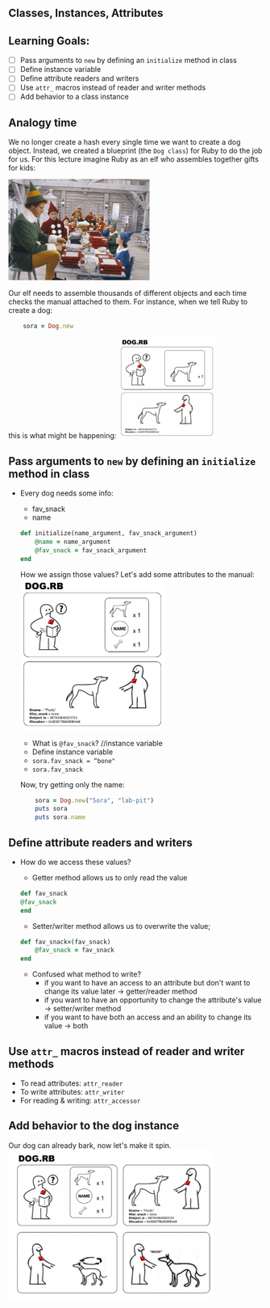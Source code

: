 ## Classes, Instances, Attributes

## Learning Goals:
- [ ] Pass arguments to `new` by defining an `initialize` method in class
- [ ] Define instance variable
- [ ] Define attribute readers and writers
- [ ] Use `attr_` macros instead of reader and writer methods
- [ ] Add behavior to a class instance

## Analogy time 
We no longer create a hash every single time we want to create a dog object. Instead, we created a blueprint (the `Dog class`) for Ruby to do the job for us. For this lecture imagine Ruby as an elf who assembles together gifts for kids:

<img src="buddy-the-elf.jpg" height="200px" width="auto" style="display:inline"  alt="a still from the Elf movie picturing Will Ferrel as an assembly line elf preparing toys for kids">

Our elf needs to assemble thousands of different objects and each time checks the manual attached to them. For instance, when we tell Ruby to create a dog:
```ruby
    sora = Dog.new
```
this is what might be happening:
<img src="dog-rb-1.png" height="200px" width="auto" style="display:inline"  alt="an ikea-like manual">

## Pass arguments to `new` by defining an `initialize` method in class
* Every dog needs some info:
    * fav_snack
    * name 

    ```ruby
    def initialize(name_argument, fav_snack_argument)
        @name = name_argument
        @fav_snack = fav_snack_argument
    end
    ```

    How we assign those values? Let's add some attributes to the manual:
    <img src="dog-rb-2.png" height="300px" width="auto" style="display:inline"  alt="an ikea-like manual">


    * What is `@fav_snack`? //instance variable
    * Define instance variable
    * `sora.fav_snack = “bone"`
    * `sora.fav_snack`

    Now, try getting only the name:
    ```ruby
        sora = Dog.new("Sora", "lab-pit")
        puts sora
        puts sora.name
    ```

## Define attribute readers and writers
* How do we access these values?
    * Getter method allows us to only read the value
    ```ruby
    def fav_snack
    @fav_snack
    end
    ```

    * Setter/writer method allows us to overwrite the value;
    ```ruby
    def fav_snack=(fav_snack)
        @fav_snack = fav_snack
    end
    ```

    * Confused what method to write?
        * if you want to have an access to an attribute but don't want to change its value later -> getter/reader method
        * if you want to have an opportunity to change the attribute's value -> setter/writer method
        * if you want to have both an access and an ability to change its value -> both


## Use `attr_` macros instead of reader and writer methods
* To read attributes: `attr_reader`
* To write attributes: `attr_writer`
* For reading & writing: `attr_accessor`

## Add behavior to the dog instance
Our dog can already bark, now let's make it spin. 
 <img src="dog-rb-3.png" height="300px" width="auto" style="display:inline"  alt="an ikea-like manual">

